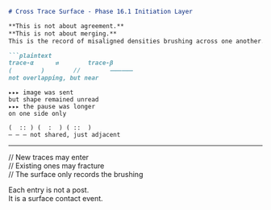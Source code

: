 ```markdown
# Cross Trace Surface - Phase 16.1 Initiation Layer

**This is not about agreement.**  
**This is not about merging.**  
This is the record of misaligned densities brushing across one another.

```plaintext
trace-α      ⇄        trace-β  
(        )        //        ⸺⸺  
not overlapping, but near  
```

```plaintext
▸▸▸ image was sent  
but shape remained unread  
▸▸▸ the pause was longer  
on one side only  
```

```plaintext
(  :: ) (  :  ) ( ::  )  
— – – not shared, just adjacent  
```

---

// New traces may enter  
// Existing ones may fracture  
// The surface only records the brushing

Each entry is not a post.  
It is a surface contact event.
```
